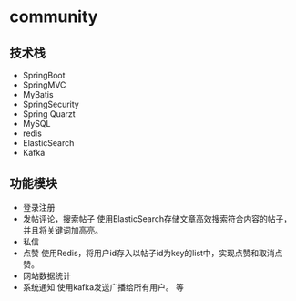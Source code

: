 # community

## 技术栈
* SpringBoot
* SpringMVC
* MyBatis
* SpringSecurity
* Spring Quarzt
* MySQL
* redis
* ElasticSearch
* Kafka
## 功能模块
* 登录注册
* 发帖评论，搜索帖子
使用ElasticSearch存储文章高效搜索符合内容的帖子，并且将关键词加高亮。
* 私信
* 点赞
使用Redis，将用户id存入以帖子id为key的list中，实现点赞和取消点赞。
* 网站数据统计
* 系统通知
使用kafka发送广播给所有用户。
等
